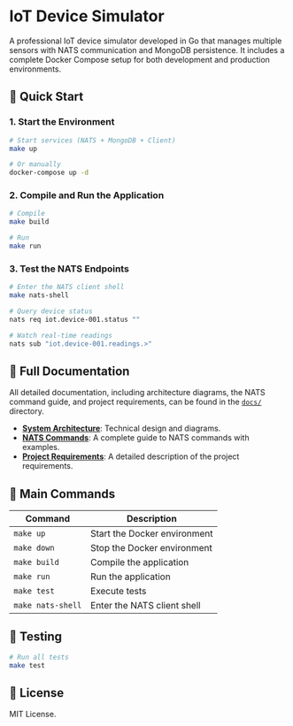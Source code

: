 # IoT Device Simulator

A professional IoT device simulator developed in Go that manages multiple sensors with NATS communication and MongoDB persistence. It includes a complete Docker Compose setup for both development and production environments.

## 🚀 Quick Start

### 1. Start the Environment
```bash
# Start services (NATS + MongoDB + Client)
make up

# Or manually
docker-compose up -d
```

### 2. Compile and Run the Application
```bash
# Compile
make build

# Run
make run
```

### 3. Test the NATS Endpoints
```bash
# Enter the NATS client shell
make nats-shell

# Query device status
nats req iot.device-001.status ""

# Watch real-time readings
nats sub "iot.device-001.readings.>"
```

## 📖 Full Documentation

All detailed documentation, including architecture diagrams, the NATS command guide, and project requirements, can be found in the [`docs/`](./docs) directory.

- **[System Architecture](./docs/ARCHITECTURE.md)**: Technical design and diagrams.
- **[NATS Commands](./docs/nats-commands.md)**: A complete guide to NATS commands with examples.
- **[Project Requirements](./docs/REQUIREMENTS.md)**: A detailed description of the project requirements.

## 🔧 Main Commands

| Command | Description |
|---|---|
| `make up` | Start the Docker environment |
| `make down` | Stop the Docker environment |
| `make build` | Compile the application |
| `make run` | Run the application |
| `make test` | Execute tests |
| `make nats-shell` | Enter the NATS client shell |

## 🧪 Testing

```bash
# Run all tests
make test
```

## 📄 License

MIT License.